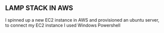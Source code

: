 ## LAMP STACK IN AWS
I spinned up a new EC2 instance in AWS and provisioned an ubuntu server, to connect my EC2 instance I used Windows Powershell
